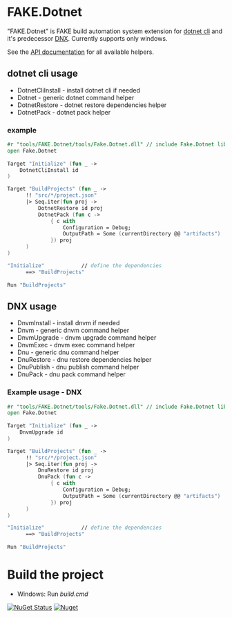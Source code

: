 # FAKE.Dotnet

"FAKE.Dotnet" is FAKE build automation system extension for [dotnet cli](http://github.com/dotnet/cli) and it's predecessor [DNX](https://github.com/aspnet/dnx). Currently supports only windows.

See the [API documentation](http://dolly22.github.io/FAKE.Dotnet/apidocs) for all available helpers.

## dotnet cli usage

* DotnetCliInstall - install dotnet cli if needed
* Dotnet - generic dotnet command helper
* DotnetRestore - dotnet restore dependencies helper
* DotnetPack - dotnet pack helper

### example
```fsharp
#r "tools/FAKE.Dotnet/tools/Fake.Dotnet.dll" // include Fake.Dotnet lib
open Fake.Dotnet 
	
Target "Initialize" (fun _ ->
    DotnetCliInstall id
)

Target "BuildProjects" (fun _ ->
      !! "src/*/project.json" 
      |> Seq.iter(fun proj ->  
          DotnetRestore id proj
          DotnetPack (fun c -> 
              { c with 
                  Configuration = Debug;                    
                  OutputPath = Some (currentDirectory @@ "artifacts")
              }) proj
      )
)

"Initialize"            // define the dependencies
	  ==> "BuildProjects"
	
Run "BuildProjects"
```

## DNX usage

* DnvmInstall - install dnvm if needed
* Dnvm - generic dnvm command helper
* DnvmUpgrade - dnvm upgrade command helper
* DnvmExec - dnvm exec command helper
* Dnu - generic dnu command helper
* DnuRestore - dnu restore dependencies helper
* DnuPublish - dnu publish command helper
* DnuPack - dnu pack command helper


### Example usage - DNX
```fsharp
#r "tools/FAKE.Dotnet/tools/Fake.Dotnet.dll" // include Fake.Dotnet lib
open Fake.Dotnet 
	
Target "Initialize" (fun _ ->
    DnvmUpgrade id
)

Target "BuildProjects" (fun _ ->
      !! "src/*/project.json" 
      |> Seq.iter(fun proj ->  
          DnuRestore id proj
          DnuPack (fun c -> 
              { c with 
                  Configuration = Debug;                    
                  OutputPath = Some (currentDirectory @@ "artifacts")
              }) proj
      )
)

"Initialize"            // define the dependencies
	  ==> "BuildProjects"
	
Run "BuildProjects"
```


# Build the project

* Windows: Run *build.cmd*

[![NuGet Status](http://img.shields.io/nuget/v/FAKE.dotnet.svg?style=flat)](https://www.nuget.org/packages/FAKE.Dotnet/)
[![Nuget](https://img.shields.io/nuget/dt/FAKE.dotnet.svg)](http://nuget.org/packages/FAKE.Dotnet)

